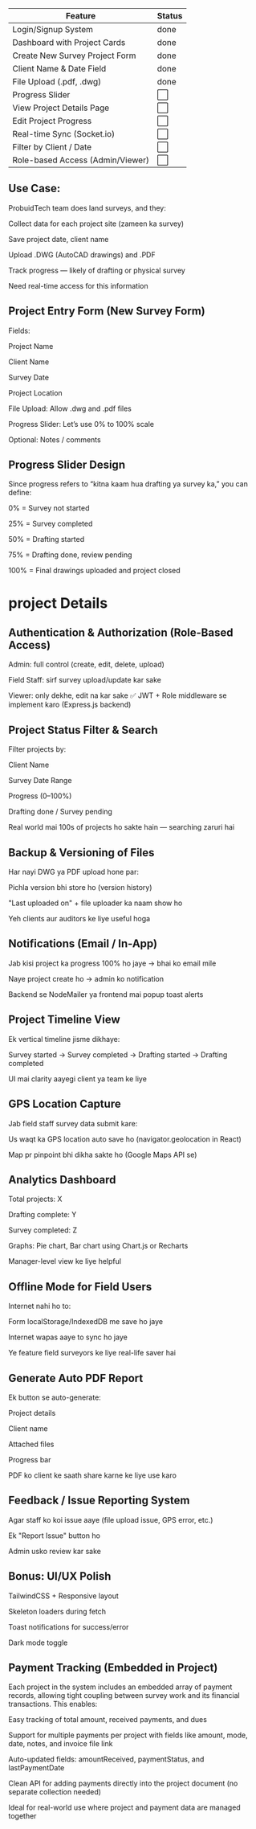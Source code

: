 | Feature                          | Status |
| -------------------------------- | ------ |
| Login/Signup System              | done      |
| Dashboard with Project Cards     | done      |
| Create New Survey Project Form   | done      |
| Client Name & Date Field         | done     |
| File Upload (.pdf, .dwg)         | done      |
| Progress Slider                  | ⬜      |
| View Project Details Page        | ⬜      |
| Edit Project Progress            | ⬜      |
| Real-time Sync (Socket.io)       | ⬜      |
| Filter by Client / Date          | ⬜      |
| Role-based Access (Admin/Viewer) | ⬜      |


## Use Case:
ProbuidTech team does land surveys, and they:

Collect data for each project site (zameen ka survey)

Save project date, client name

Upload .DWG (AutoCAD drawings) and .PDF

Track progress — likely of drafting or physical survey

Need real-time access for this information



## Project Entry Form (New Survey Form)
Fields:

Project Name

Client Name

Survey Date

Project Location

File Upload: Allow .dwg and .pdf files

Progress Slider: Let’s use 0% to 100% scale

Optional: Notes / comments




## Progress Slider Design
Since progress refers to “kitna kaam hua drafting ya survey ka,” you can define:

0% = Survey not started

25% = Survey completed

50% = Drafting started

75% = Drafting done, review pending

100% = Final drawings uploaded and project closed


# project Details
## Authentication & Authorization (Role-Based Access)
Admin: full control (create, edit, delete, upload)

Field Staff: sirf survey upload/update kar sake

Viewer: only dekhe, edit na kar sake
✅ JWT + Role middleware se implement karo (Express.js backend)

## Project Status Filter & Search
Filter projects by:

Client Name

Survey Date Range

Progress (0–100%)

Drafting done / Survey pending

Real world mai 100s of projects ho sakte hain — searching zaruri hai

## Backup & Versioning of Files
Har nayi DWG ya PDF upload hone par:

Pichla version bhi store ho (version history)

"Last uploaded on" + file uploader ka naam show ho

Yeh clients aur auditors ke liye useful hoga

 ## Notifications (Email / In-App)
Jab kisi project ka progress 100% ho jaye → bhai ko email mile

Naye project create ho → admin ko notification

Backend se NodeMailer ya frontend mai popup toast alerts

## Project Timeline View
Ek vertical timeline jisme dikhaye:

Survey started → Survey completed → Drafting started → Drafting completed

UI mai clarity aayegi client ya team ke liye

## GPS Location Capture
Jab field staff survey data submit kare:

Us waqt ka GPS location auto save ho (navigator.geolocation in React)

Map pr pinpoint bhi dikha sakte ho (Google Maps API se)

 ## Analytics Dashboard
Total projects: X

Drafting complete: Y

Survey completed: Z

Graphs: Pie chart, Bar chart using Chart.js or Recharts

Manager-level view ke liye helpful

## Offline Mode for Field Users
Internet nahi ho to:

Form localStorage/IndexedDB me save ho jaye

Internet wapas aaye to sync ho jaye

Ye feature field surveyors ke liye real-life saver hai

## Generate Auto PDF Report
Ek button se auto-generate:

Project details

Client name

Attached files

Progress bar

PDF ko client ke saath share karne ke liye use karo

## Feedback / Issue Reporting System
Agar staff ko koi issue aaye (file upload issue, GPS error, etc.)

Ek "Report Issue" button ho

Admin usko review kar sake

## Bonus: UI/UX Polish
TailwindCSS + Responsive layout

Skeleton loaders during fetch

Toast notifications for success/error

Dark mode toggle

## Payment Tracking (Embedded in Project)
Each project in the system includes an embedded array of payment records, allowing tight coupling between survey work and its financial transactions. This enables:

Easy tracking of total amount, received payments, and dues

Support for multiple payments per project with fields like amount, mode, date, notes, and invoice file link

Auto-updated fields: amountReceived, paymentStatus, and lastPaymentDate

Clean API for adding payments directly into the project document (no separate collection needed)

Ideal for real-world use where project and payment data are managed together
